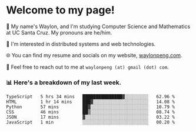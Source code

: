 # Welcome to my page! 

👋 My name's Waylon, and I'm studying Computer Science and Mathematics at UC Santa Cruz. My pronouns are he/him. 

💭 I'm interested in distributed systems and web technologies.

🌐 You can find my resume and socials on my website, [waylonpeng.com](https://www.waylonpeng.com).

📧 Feel free to reach out to me at `waylonpeng (at) gmail (dot) com`.

### 📊 Here's a breakdown of my last week.

<!--START_SECTION:waka-->

```text
TypeScript   5 hrs 34 mins   ███████████████▓░░░░░░░░░   62.96 %
HTML         1 hr 14 mins    ███▓░░░░░░░░░░░░░░░░░░░░░   14.08 %
Python       57 mins         ██▓░░░░░░░░░░░░░░░░░░░░░░   10.79 %
CSS          46 mins         ██▒░░░░░░░░░░░░░░░░░░░░░░   08.74 %
JSON         17 mins         ▓░░░░░░░░░░░░░░░░░░░░░░░░   03.22 %
JavaScript   1 min           ░░░░░░░░░░░░░░░░░░░░░░░░░   00.20 %
```

<!--END_SECTION:waka-->
